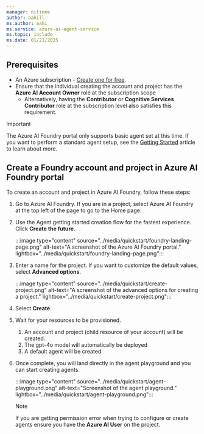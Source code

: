 ```yaml
---
manager: nitinme
author: aahill
ms.author: aahi
ms.service: azure-ai-agent-service
ms.topic: include
ms.date: 01/21/2025
---
```


## Prerequisites
- An Azure subscription - <a href="https://azure.microsoft.com/free/cognitive-services" target="_blank">Create one for free</a>.
- Ensure that the individual creating the account and project has the **Azure AI Account Owner** role at the subscription scope
    * Alternatively, having the **Contributor** or **Cognitive Services Contributor** role at the subscription level also satisfies this requirement.


> [!IMPORTANT]
> The Azure AI Foundry portal only supports basic agent set at this time. If you want to perform a standard agent setup, see the [Getting Started](../getting-started.md) article to learn about more.  

## Create a Foundry account and project in Azure AI Foundry portal

To create an account and project in Azure AI Foundry, follow these steps:

1. Go to Azure AI Foundry. If you are in a project, select Azure AI Foundry at the top left of the page to go to the Home page.

1. Use the Agent getting started creation flow for the fastest experience. Click **Create the future**.

    :::image type="content" source="../media/quickstart/foundry-landing-page.png" alt-text="A screenshot of the Azure AI Foundry portal." lightbox="../media/quickstart/foundry-landing-page.png":::


1. Enter a name for the project. If you want to customize the default values, select **Advanced options**.    

    :::image type="content" source="../media/quickstart/create-project.png" alt-text="A screenshot of the advanced options for creating a project." lightbox="../media/quickstart/create-project.png":::

1. Select **Create**.

1. Wait for your resources to be provisioned.
    1. An account and project (child resource of your account) will be created.
    1. The gpt-4o model will automatically be deployed
    1. A default agent will be created

1. Once complete, you will land directly in the agent playground and you can start creating agents.

    :::image type="content" source="../media/quickstart/agent-playground.png" alt-text="Screenshot of the agent playground." lightbox="../media/quickstart/agent-playground.png":::

    > [!NOTE]
    > If you are getting permission error when trying to configure or create agents ensure you have the **Azure AI User** on the project.